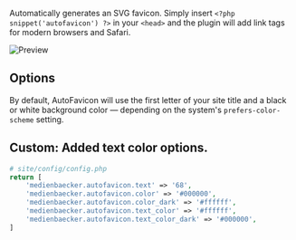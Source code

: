 Automatically generates an SVG favicon. Simply insert `<?php snippet('autofavicon') ?>` in your `<head>` and the plugin will add link tags for modern browsers and Safari.

![Preview](https://user-images.githubusercontent.com/7975568/90232430-f808d380-de1c-11ea-8e02-164142d19e1d.gif)

## Options

By default, AutoFavicon will use the first letter of your site title and a black or white background color — depending on the system's `prefers-color-scheme` setting.


## Custom: Added text color options.

```php
# site/config/config.php
return [
	'medienbaecker.autofavicon.text' => '68',
	'medienbaecker.autofavicon.color' => '#000000',
	'medienbaecker.autofavicon.color_dark' => '#ffffff',
  	'medienbaecker.autofavicon.text_color' => '#ffffff',
	'medienbaecker.autofavicon.text_color_dark' => '#000000',
]
```
